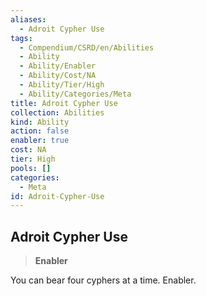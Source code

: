 ```yaml
---
aliases:
  - Adroit Cypher Use
tags:
  - Compendium/CSRD/en/Abilities
  - Ability
  - Ability/Enabler
  - Ability/Cost/NA
  - Ability/Tier/High
  - Ability/Categories/Meta
title: Adroit Cypher Use
collection: Abilities
kind: Ability
action: false
enabler: true
cost: NA
tier: High
pools: []
categories:
  - Meta
id: Adroit-Cypher-Use
---
```

## Adroit Cypher Use    
>**Enabler**  
    
You can bear four cyphers at a time. Enabler.
